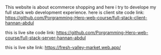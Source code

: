This website is about ecommerce shopping and here i try to develope my full stack web development experience. 
here is client site code link:
https://github.com/Porgramming-Hero-web-course/full-stack-client-hannan-abdul

this is live site code link:
https://github.com/Porgramming-Hero-web-course/full-stack-server-hannan-abdul

this is live site link:
https://fresh-valley-market.web.app/
